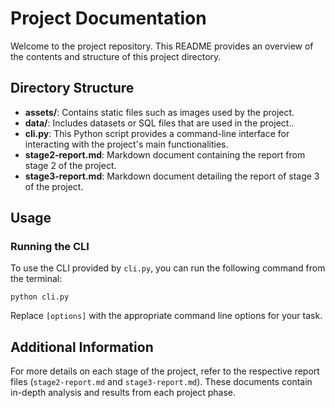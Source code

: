 

# Project Documentation

Welcome to the project repository. This README provides an overview of the contents and structure of this project directory.

## Directory Structure

- **assets/**: Contains static files such as images used by the project.
- **data/**: Includes datasets or SQL files that are used in the project..
- **cli.py**: This Python script provides a command-line interface for interacting with the project's main functionalities.
- **stage2-report.md**: Markdown document containing the report from stage 2 of the project.
- **stage3-report.md**: Markdown document detailing the report of stage 3 of the project.

## Usage

### Running the CLI
To use the CLI provided by `cli.py`, you can run the following command from the terminal:
```
python cli.py
```
Replace `[options]` with the appropriate command line options for your task.

## Additional Information

For more details on each stage of the project, refer to the respective report files (`stage2-report.md` and `stage3-report.md`). These documents contain in-depth analysis and results from each project phase.